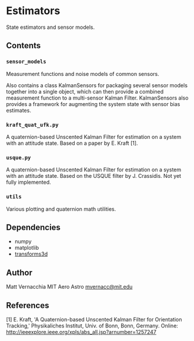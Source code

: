 Estimators
==========

State estimators and sensor models.

Contents
--------
### `sensor_models`
Measurement functions and noise models of common sensors.

Also contains a class KalmanSensors for packaging several sensor models together into a single object, which can then provide a combined measurement function to a multi-sensor Kalman Filter. KalmanSensors also provides a framework for augmenting the system state with sensor bias estimates.

### `kraft_quat_ufk.py`
A quaternion-based Unscented Kalman Filter for estimation on a system with an attitude state. Based on a paper by E. Kraft [1].

### `usque.py`
A quaternion-based Unscented Kalman Filter for estimation on a system with an attitude state. Based on the USQUE filter by J. Crassidis. Not yet fully implemented.

### `utils`
Various plotting and quaternion math utilities.

Dependencies
------------
  * numpy
  * matplotlib
  * [transforms3d](https://github.com/matthew-brett/transforms3d)

Author
------
Matt Vernacchia
MIT Aero Astro
mvernacc@mit.edu

References
----------
[1] E. Kraft, 'A Quaternion-based Unscented Kalman Filter for 
    Orientation Tracking,' Physikaliches Institut, Univ. of Bonn,
    Bonn, Germany.
    Online: http://ieeexplore.ieee.org/xpls/abs_all.jsp?arnumber=1257247